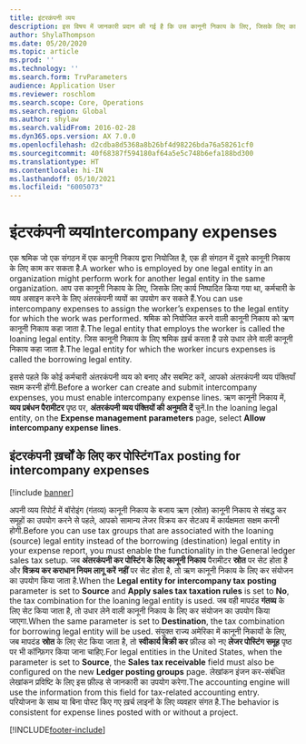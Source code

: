 ```yaml
---
title: इंटरकंपनी व्यय
description: इस विषय में जानकारी प्रदान की गई है कि उस कानूनी निकाय के लिए, जिसके लिए कार्य निष्पादित किया गया था, कर्मचारी के व्यय असाइन करने के लिए अंतरकंपनी व्ययों का कैसे उपयोग करें.
author: ShylaThompson
ms.date: 05/20/2020
ms.topic: article
ms.prod: ''
ms.technology: ''
ms.search.form: TrvParameters
audience: Application User
ms.reviewer: roschlom
ms.search.scope: Core, Operations
ms.search.region: Global
ms.author: shylaw
ms.search.validFrom: 2016-02-28
ms.dyn365.ops.version: AX 7.0.0
ms.openlocfilehash: d2cdba8d5368a8b26bf4d98226bda76a58261cf0
ms.sourcegitcommit: 40f68387f594180af64a5e5c748b6efa188bd300
ms.translationtype: HT
ms.contentlocale: hi-IN
ms.lasthandoff: 05/10/2021
ms.locfileid: "6005073"
---
```

# <a name="intercompany-expenses"></a><span data-ttu-id="e7ecc-103">इंटरकंपनी व्यय</span><span class="sxs-lookup"><span data-stu-id="e7ecc-103">Intercompany expenses</span></span>

<span data-ttu-id="e7ecc-104">एक श्रमिक जो एक संगठन में एक कानूनी निकाय द्वारा नियोजित है, एक ही संगठन में दूसरे कानूनी निकाय के लिए काम कर सकता है.</span><span class="sxs-lookup"><span data-stu-id="e7ecc-104">A worker who is employed by one legal entity in an organization might perform work for another legal entity in the same organization.</span></span> <span data-ttu-id="e7ecc-105">आप उस कानूनी निकाय के लिए, जिसके लिए कार्य निष्पादित किया गया था, कर्मचारी के व्यय असाइन करने के लिए अंतरकंपनी व्ययों का उपयोग कर सकते हैं.</span><span class="sxs-lookup"><span data-stu-id="e7ecc-105">You can use intercompany expenses to assign the worker’s expenses to the legal entity for which the  work was performed.</span></span> <span data-ttu-id="e7ecc-106">श्रमिक को नियोजित करने वाली कानूनी निकाय को ऋण कानूनी निकाय कहा जाता है.</span><span class="sxs-lookup"><span data-stu-id="e7ecc-106">The legal entity that employs the worker is called the loaning legal entity.</span></span> <span data-ttu-id="e7ecc-107">जिस कानूनी निकाय के लिए श्रमिक ख़र्च करता है उसे उधार लेने वाली कानूनी निकाय कहा जाता है.</span><span class="sxs-lookup"><span data-stu-id="e7ecc-107">The legal entity for which the worker incurs expenses is called the borrowing legal entity.</span></span> 

<span data-ttu-id="e7ecc-108">इससे पहले कि कोई कर्मचारी अंतरकंपनी व्यय को बनाए और सबमिट करें, आपको अंतरकंपनी व्यय पंक्तियाँ सक्षम करनी होंगी.</span><span class="sxs-lookup"><span data-stu-id="e7ecc-108">Before a worker can create and submit intercompany expenses, you must enable intercompany expense lines.</span></span> <span data-ttu-id="e7ecc-109">ऋण कानूनी निकाय में, **व्यय प्रबंधन पैरामीटर** पृष्ठ पर, **अंतरकंपनी व्यय पंक्तियों की अनुमति दें** चुनें.</span><span class="sxs-lookup"><span data-stu-id="e7ecc-109">In the loaning legal entity, on the **Expense management parameters** page, select **Allow intercompany expense lines**.</span></span> 

## <a name="tax-posting-for-intercompany-expenses"></a><span data-ttu-id="e7ecc-110">इंटरकंपनी ख़र्चों के लिए कर पोस्टिंग</span><span class="sxs-lookup"><span data-stu-id="e7ecc-110">Tax posting for intercompany expenses</span></span>

[!include [banner](../includes/banner.md)]

<span data-ttu-id="e7ecc-111">अपनी व्यय रिपोर्ट में बॉरोइंग (गंतव्य) कानूनी निकाय के बजाय ऋण (स्रोत) कानूनी निकाय से संबद्ध कर समूहों का उपयोग करने से पहले, आपको सामान्य लेजर विक्रय कर सेटअप में कार्यक्षमता सक्षम करनी होगी.</span><span class="sxs-lookup"><span data-stu-id="e7ecc-111">Before you can use tax groups that are associated with the loaning (source) legal entity instead of the borrowing (destination) legal entity in your expense report, you must enable the functionality in the General ledger sales tax setup.</span></span> <span data-ttu-id="e7ecc-112">जब **अंतरकंपनी कर पोस्टिंग के लिए कानूनी निकाय** पैरामीटर **स्रोत** पर सेट होता है और **विक्रय कर कराधान नियम लागू करें** **नहीं** पर सेट होता है, तो ऋण कानूनी निकाय के लिए कर संयोजन का उपयोग किया जाता है.</span><span class="sxs-lookup"><span data-stu-id="e7ecc-112">When the **Legal entity for intercompany tax posting** parameter is set to **Source** and **Apply sales tax taxation rules** is set to **No**, the tax combination for the loaning legal entity is used.</span></span> <span data-ttu-id="e7ecc-113">जब वही मापदंड **गंतव्य** के लिए सेट किया जाता है, तो उधार लेने वाली कानूनी निकाय के लिए कर संयोजन का उपयोग किया जाएगा.</span><span class="sxs-lookup"><span data-stu-id="e7ecc-113">When the same parameter is set to **Destination**, the tax combination for borrowing legal entity will be used.</span></span> <span data-ttu-id="e7ecc-114">संयुक्त राज्य अमेरिका में कानूनी निकायों के लिए, जब मापदंड **स्रोत** के लिए सेट किया जाता है, तो **स्वीकार्य बिक्री कर** फ़ील्ड को नए **लेजर पोस्टिंग समूह** पृष्ठ पर भी कॉन्फ़िगर किया जाना चाहिए.</span><span class="sxs-lookup"><span data-stu-id="e7ecc-114">For legal entities in the United States, when the parameter is set to **Source**, the **Sales tax receivable** field must also be configured on the new **Ledger posting groups** page.</span></span> <span data-ttu-id="e7ecc-115">लेखांकन इंजन कर-संबंधित लेखांकन प्रविष्टि के लिए इस फ़ील्ड से जानकारी का उपयोग करेगा.</span><span class="sxs-lookup"><span data-stu-id="e7ecc-115">The accounting engine will use the information from this field for tax-related accounting entry.</span></span>   
<span data-ttu-id="e7ecc-116">परियोजना के साथ या बिना पोस्ट किए गए ख़र्च लाइनों के लिए व्यवहार संगत है.</span><span class="sxs-lookup"><span data-stu-id="e7ecc-116">The behavior is consistent for expense lines posted with or without a project.</span></span>  


[!INCLUDE[footer-include](../includes/footer-banner.md)]
